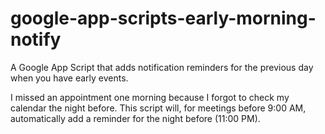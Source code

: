 # google-app-scripts-early-morning-notify

A Google App Script that adds notification reminders for the previous day when you have early events.

I missed an appointment one morning because I forgot to check my calendar the night before.
This script will, for meetings before 9:00 AM, automatically add a reminder for the night before (11:00 PM).

